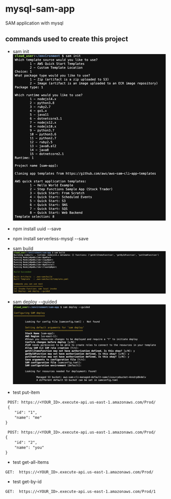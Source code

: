 # mysql-sam-app
SAM application with mysql 


## commands used to create this project
- sam init
![sam init](/images/sam-init.png "sam init")

- npm install uuid --save
- npm install serverless-mysql --save

- sam build
![sam build](/images/sam-build.png "sam build")

- sam deploy --guided
![sam deploy](/images/sam-deploy.png "sam deploy")

- test put-item
```
 POST: https://<YOUR_ID>.execute-api.us-east-1.amazonaws.com/Prod/
 {
    "id": "1",
    "name": "me"
}
```
```
 POST: https://<YOUR_ID>.execute-api.us-east-1.amazonaws.com/Prod/
{
    "id": "2",
    "name": "you"
}
```

- test get-all-items
```
GET:  https://<YOUR_ID>.execute-api.us-east-1.amazonaws.com/Prod/
```

- test get-by-id
```
GET:  https://<YOUR_ID>.execute-api.us-east-1.amazonaws.com/Prod/1
```
